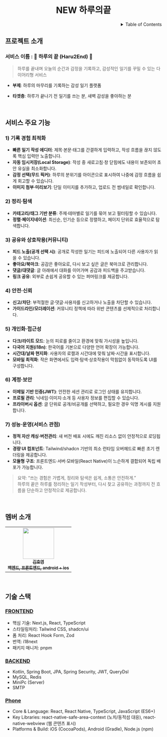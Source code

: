 <!-- PROJECT LOGO -->
<div align="center">
  <h1>NEW 하루의끝</h1>
</div>

<!-- TABLE OF CONTENTS -->
<details align="right">
  <summary>Table of Contents</summary>
    <div><a href="#프로젝트-소개">프로젝트 소개</a></div>
    <div><a href="#서비스 주요 기능">서비스 주요 기능</a></div>
    <div><a href="#멤버-소개">멤버 소개</a></div>
    <div><a href="#기술-스택">기술 스택</a></div>
</details>


## 프로젝트 소개

### 서비스 이름 : 🌃 하루의 끝 (Haru2End) 🌃

> 하루를 끝내며 오늘의 순간과 감정을 기록하고, 감성적인 일기를 꾸밀 수 있는 다이어리형 서비스

- **부제**: 하루의 마무리를 기록하는 감성 일기 플랫폼

- **타겟층**: 하루가 끝나기 전 일기를 쓰는 분, 새벽 감성을 좋아하는 분

<br/>

## 서비스 주요 기능

### 1) 기록 경험 최적화
- **빠른 일기 작성 에디터**: 제목·본문·태그를 간결하게 입력하고, 작성 흐름을 끊지 않도록 핵심 입력만 노출합니다.
- **자동 임시저장(Local Storage)**: 작성 중 새로고침·창 닫힘에도 내용이 보존되어 초안 유실을 최소화합니다.
- **감정 선택(무드 픽커)**: 하루의 분위기를 아이콘으로 표시하여 나중에 감정 흐름을 쉽게 회고할 수 있습니다.
- **이미지 첨부·미리보기**: 단일 이미지를 추가하고, 업로드 전 썸네일로 확인합니다.

### 2) 정리·탐색
- **카테고리/태그 기반 분류**: 주제·테마별로 일기를 묶어 보고 필터링할 수 있습니다.
- **정렬·페이지네이션**: 최신순, 인기순 등으로 정렬하고, 페이지 단위로 효율적으로 탐색합니다.

### 3) 공유와 상호작용(커뮤니티)
- **피드 노출(공개 선택 시)**: 공개로 작성한 일기는 피드에 노출되어 다른 사용자가 읽을 수 있습니다.
- **좋아요/북마크**: 공감은 좋아요로, 다시 보고 싶은 글은 북마크로 관리합니다.
- **댓글/대댓글**: 글 아래에서 대화를 이어가며 공감과 피드백을 주고받습니다.
- **링크 공유**: 외부로 손쉽게 공유할 수 있는 퍼머링크를 제공합니다.

### 4) 안전·신뢰
- **신고/차단**: 부적절한 글·댓글·사용자를 신고하거나 노출을 차단할 수 있습니다.
- **가이드라인/모더레이션**: 커뮤니티 정책에 따라 위반 콘텐츠를 선제적으로 처리합니다.

### 5) 개인화·접근성
- **다크/라이트 모드**: 눈의 피로를 줄이고 환경에 맞춰 가시성을 높입니다.
- **다국어 지원(i18n)**: 한국어를 기본으로 다양한 언어 확장이 가능합니다.
- **시간대/날짜 현지화**: 사용자의 로캘과 시간대에 맞춰 날짜·시간을 표시합니다.
- **모바일 최적화**: 작은 화면에서도 입력·탐색·상호작용이 막힘없이 동작하도록 UI를 구성합니다.

### 6) 계정·보안
- **이메일 기반 인증(JWT)**: 안전한 세션 관리로 로그인 상태를 유지합니다.
- **프로필 관리**: 닉네임·이미지·소개 등 사용자 정보를 편집할 수 있습니다.
- **프라이버시 옵션**: 글 단위로 공개/비공개를 선택하고, 필요한 경우 익명 게시를 지원합니다.

### 7) 성능·운영(서비스 관점)
- **정적 자산 캐싱·버전관리**: 새 버전 배포 시에도 깨진 리소스 없이 안정적으로 로딩됩니다.
- **경량 UI 컴포넌트**: Tailwind/shadcn 기반의 최소 런타임 오버헤드로 빠른 초기 렌더링을 제공합니다.
- **모듈형 구조**: 프론트엔드·서버·모바일(React Native)이 느슨하게 결합되어 독립 배포가 가능합니다.

> 요약: “쓰는 경험은 가볍게, 정리와 탐색은 쉽게, 소통은 안전하게.”  
> 하루의 끝은 하루를 정리하는 일기 작성부터, 다시 찾고 공유하는 과정까지 전 흐름을 단순하고 안정적으로 제공합니다.

<br/>

## 멤버 소개

<table>
  <tr>
    <td align="center">
      <a href="https://github.com/beargame123">
        <img src="https://avatars.githubusercontent.com/u/81502235" width="100px;" alt="" /><br />
        <sub>
          <b>김호영</b><br />
          <b>백엔드, 프론트엔드, android + ios</b>
        </sub>
      </a>
    </td>
  </tr>
</table>

<br/>


## 기술 스택

### [FRONTEND](https://github.com/KR-TD/td-front)

- 핵심 기술: Next.js, React, TypeScript
- 스타일링처리: Tailwind CSS, shadcn/ui
- 폼 처리: React Hook Form, Zod
- 번역: i18next
- 패키지 매니저: pnpm

### [BACKEND](https://github.com/KR-TD/td-server)

- Kotlin, Spring Boot, JPA, Spring Security, JWT, QueryDsl
- MySQL, Redis
- MiniPc (Server)
- SMTP

### [Phone](https://github.com/KR-TD/td-phone)

- Core & Language: React, React Native, TypeScript, JavaScript (ES6+)
- Key Libraries: react-native-safe-area-context (노치/동적섬 대응), react-native-webview (웹 콘텐츠 표시)
- Platforms & Build: iOS (CocoaPods), Android (Gradle), Node.js (npm)
